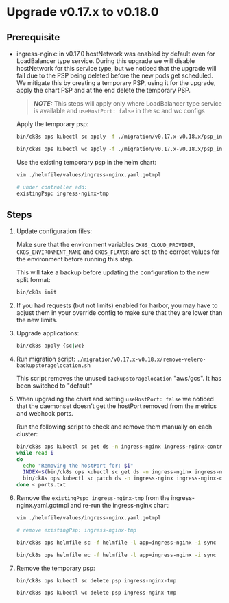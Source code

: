 # Upgrade v0.17.x to v0.18.0

## Prerequisite

- ingress-nginx: in v0.17.0 hostNetwork was enabled by default even for LoadBalancer type service. During this upgrade we will disable hostNetwork for this service type, but we noticed that the upgrade will fail due to the PSP being deleted before the new pods get scheduled. We mitigate this by creating a temporary PSP, using it for the upgrade, apply the chart PSP and at the end delete the temporary PSP.

    > **_NOTE:_** This steps will apply only where LoadBalancer type service is available and `useHostPort: false` in the sc and wc configs

    Apply the temporary psp:

    ```bash
    bin/ck8s ops kubectl sc apply -f ./migration/v0.17.x-v0.18.x/psp_ingress_nginx_tmp.yaml

    bin/ck8s ops kubectl wc apply -f ./migration/v0.17.x-v0.18.x/psp_ingress_nginx_tmp.yaml
    ```

    Use the existing temporary psp in the helm chart:

    ```bash
    vim ./helmfile/values/ingress-nginx.yaml.gotmpl

    # under controller add:
    existingPsp: ingress-nginx-tmp
    ```

## Steps

1. Update configuration files:

    Make sure that the environment variables `CK8S_CLOUD_PROVIDER`, `CK8S_ENVIRONMENT_NAME` and `CK8S_FLAVOR` are set to the correct values for the environment before running this step.

    This will take a backup before updating the configuration to the new split format:

    ```bash
    bin/ck8s init
    ```

1. If you had requests (but not limits) enabled for harbor, you may have to adjust them in your override config to make sure that they are lower than the new limits.

1. Upgrade applications:

    ```bash
    bin/ck8s apply {sc|wc}
    ```

1. Run migration script: `./migration/v0.17.x-v0.18.x/remove-velero-backupstoragelocation.sh`

    This script removes the unused `backupstoragelocation` "aws/gcs". It has been switched to "default"

1. When upgrading the chart and setting `useHostPort: false` we noticed that the daemonset doesn't get the hostPort removed from the metrics and webhook ports.

    Run the following script to check and remove them manually on each cluster:

    ```bash
    bin/ck8s ops kubectl sc get ds -n ingress-nginx ingress-nginx-controller -o json  | jq -r '.spec.template.spec.containers[].ports[].hostPort | select( . != null )' > ports.txt
    while read i
    do
      echo "Removing the hostPort for: $i"
      INDEX=$(bin/ck8s ops kubectl sc get ds -n ingress-nginx ingress-nginx-controller -o json | jq --arg i $i '.spec.template.spec.containers[].ports | map(.hostPort == '$i') | index(true)')
      bin/ck8s ops kubectl sc patch ds -n ingress-nginx ingress-nginx-controller --type='json' -p="\"[{'op': 'remove', 'path': '/spec/template/spec/containers/0/ports/$INDEX/hostPort'}]\""
    done < ports.txt
    ```

1. Remove the `existingPsp: ingress-nginx-tmp` from the ingress-nginx.yaml.gotmpl and re-run the ingress-nginx chart:

    ```bash
    vim ./helmfile/values/ingress-nginx.yaml.gotmpl

    # remove existingPsp: ingress-nginx-tmp
    ```

    ```bash
    bin/ck8s ops helmfile sc -f helmfile -l app=ingress-nginx -i sync

    bin/ck8s ops helmfile wc -f helmfile -l app=ingress-nginx -i sync
    ```

1. Remove the temporary psp:

    ```bash
    bin/ck8s ops kubectl sc delete psp ingress-nginx-tmp

    bin/ck8s ops kubectl wc delete psp ingress-nginx-tmp
    ```
